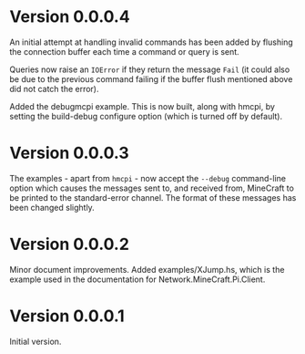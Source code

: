 Version 0.0.0.4
===============

An initial attempt at handling invalid commands has been added by
flushing the connection buffer each time a command or query is sent.

Queries now raise an `IOError` if they return the message `Fail` (it
could also be due to the previous command failing if the buffer
flush mentioned above did not catch the error).

Added the debugmcpi example. This is now built, along with hmcpi,
by setting the build-debug configure option (which is turned off
by default).

Version 0.0.0.3
===============

The examples - apart from `hmcpi` - now accept the `--debug` command-line
option which causes the messages sent to, and received from, MineCraft
to be printed to the standard-error channel. The format of these 
messages has been changed slightly.

Version 0.0.0.2
===============

Minor document improvements. Added examples/XJump.hs, which is the
example used in the documentation for Network.MineCraft.Pi.Client.

Version 0.0.0.1
===============

Initial version.
